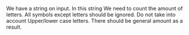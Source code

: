 We have a string on input.
In this string We need to count the amount of letters.
All symbols except letters should be ignored. 
Do not take into account Upper/lower case letters. There should be general amount as a result.
